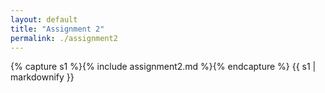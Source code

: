 ```yaml
---
layout: default
title: "Assignment 2"
permalink: ./assignment2
---
```


{% capture s1 %}{% include assignment2.md %}{% endcapture %}
{{ s1 | markdownify }}